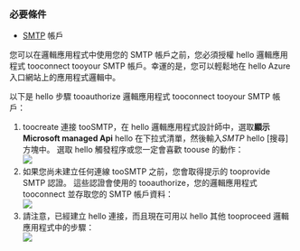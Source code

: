 ### <a name="prerequisites"></a>必要條件
* [SMTP](https://wikipedia.org/wiki/Simple_Mail_Transfer_Protocol) 帳戶  

您可以在邏輯應用程式中使用您的 SMTP 帳戶之前，您必須授權 hello 邏輯應用程式 tooconnect tooyour SMTP 帳戶。幸運的是，您可以輕鬆地在 hello Azure 入口網站上的應用程式邏輯中。  

以下是 hello 步驟 tooauthorize 邏輯應用程式 tooconnect tooyour SMTP 帳戶：  

1. toocreate 連接 tooSMTP，在 hello 邏輯應用程式設計師中，選取**顯示 Microsoft managed Api** hello 在下拉式清單，然後輸入*SMTP* hello [搜尋] 方塊中。 選取 hello 觸發程序或您一定會喜歡 toouse 的動作：  
   ![](./media/connectors-create-api-smtp/smtp-1.png)  
2. 如果您尚未建立任何連線 tooSMTP 之前，您會取得提示的 tooprovide SMTP 認證。 這些認證會使用的 tooauthorize，您的邏輯應用程式 tooconnect 並存取您的 SMTP 帳戶資料：  
   ![](./media/connectors-create-api-smtp/smtp-2.png)  
3. 請注意，已經建立 hello 連接，而且現在可用以 hello 其他 tooproceed 邏輯應用程式中的步驟：  
   ![](./media/connectors-create-api-smtp/smtp-3.png)  

